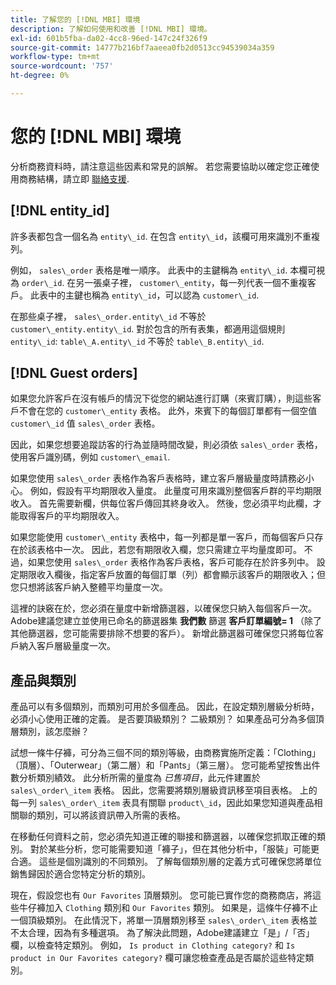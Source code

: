 ```yaml
---
title: 了解您的 [!DNL MBI] 環境
description: 了解如何使用和改善 [!DNL MBI] 環境。
exl-id: 601b5fba-da02-4cc8-96ed-147c24f326f9
source-git-commit: 14777b216bf7aaeea0fb2d0513cc94539034a359
workflow-type: tm+mt
source-wordcount: '757'
ht-degree: 0%

---
```


# 您的 [!DNL MBI] 環境

分析商務資料時，請注意這些因素和常見的誤解。 若您需要協助以確定您正確使用商務結構，請立即 [聯絡支援](https://experienceleague.adobe.com/docs/commerce-knowledge-base/kb/troubleshooting/miscellaneous/mbi-service-policies.html?lang=en).

## [!DNL entity\_id]

許多表都包含一個名為 `entity\_id`. 在包含 `entity\_id`，該欄可用來識別不重複列。

例如， `sales\_order` 表格是唯一順序。 此表中的主鍵稱為 `entity\_id`. 本欄可視為 `order\_id`. 在另一張桌子裡， `customer\_entity`，每一列代表一個不重複客戶。 此表中的主鍵也稱為 `entity\_id`，可以認為 `customer\_id`.

在那些桌子裡， `sales\_order.entity\_id` 不等於 `customer\_entity.entity\_id`. 對於包含的所有表集，都適用這個規則 `entity\_id`: `table\_A.entity\_id` 不等於 `table\_B.entity\_id`.

## [!DNL Guest orders]

如果您允許客戶在沒有帳戶的情況下從您的網站進行訂購（來賓訂購），則這些客戶不會在您的 `customer\_entity` 表格。 此外，來賓下的每個訂單都有一個空值 `customer\_id` 值 `sales\_order` 表格。

因此，如果您想要追蹤訪客的行為並隨時間改變，則必須依 `sales\_order` 表格，使用客戶識別碼，例如 `customer\_email`.

如果您使用 `sales\_order` 表格作為客戶表格時，建立客戶層級量度時請務必小心。 例如，假設有平均期限收入量度。 此量度可用來識別整個客戶群的平均期限收入。 首先需要新欄，供每位客戶傳回其終身收入。 然後，您必須平均此欄，才能取得客戶的平均期限收入。

如果您能使用 `customer\_entity` 表格中，每一列都是單一客戶，而每個客戶只存在於該表格中一次。 因此，若您有期限收入欄，您只需建立平均量度即可。 不過，如果您使用 `sales\_order` 表格作為客戶表格，客戶可能存在於許多列中。 設定期限收入欄後，指定客戶放置的每個訂單（列）都會顯示該客戶的期限收入；但您只想將該客戶納入整體平均量度一次。

這裡的訣竅在於，您必須在量度中新增篩選器，以確保您只納入每個客戶一次。 Adobe建議您建立並使用已命名的篩選器集 **我們數** 篩選 **客戶訂單編號= 1** （除了其他篩選器，您可能需要排除不想要的客戶）。 新增此篩選器可確保您只將每位客戶納入客戶層級量度一次。

## 產品與類別

產品可以有多個類別，而類別可用於多個產品。 因此，在設定類別層級分析時，必須小心使用正確的定義。 是否要頂級類別？ 二級類別？ 如果產品可分為多個頂層類別，該怎麼辦？

試想一條牛仔褲，可分為三個不同的類別等級，由商務實施所定義：「Clothing」（頂層）、「Outerwear」（第二層）和「Pants」（第三層）。 您可能希望按售出件數分析類別績效。 此分析所需的量度為 _已售項目_，此元件建置於 `sales\_order\_item` 表格。 因此，您需要將類別層級資訊移至項目表格。 上的每一列 `sales\_order\_item` 表具有關聯 `product\_id`，因此如果您知道與產品相關聯的類別，可以將該資訊帶入所需的表格。

在移動任何資料之前，您必須先知道正確的聯接和篩選器，以確保您抓取正確的類別。 對於某些分析，您可能需要知道「褲子」，但在其他分析中，「服裝」可能更合適。 這些是個別識別的不同類別。 了解每個類別層的定義方式可確保您將單位銷售歸因於適合您特定分析的類別。

現在，假設您也有 `Our Favorites` 頂層類別。 您可能已實作您的商務商店，將這些牛仔褲加入 `Clothing` 類別和 `Our Favorites` 類別。 如果是，這條牛仔褲不止一個頂級類別。 在此情況下，將單一頂層類別移至 `sales\_order\_item` 表格並不太合理，因為有多種選項。 為了解決此問題，Adobe建議建立「是」/「否」欄，以檢查特定類別。 例如， `Is product in Clothing category?` 和 `Is product in Our Favorites category?` 欄可讓您檢查產品是否屬於這些特定類別。
